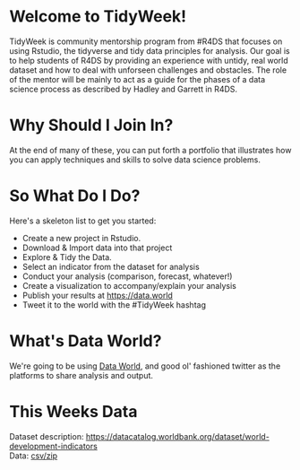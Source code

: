 # Welcome to TidyWeek!

TidyWeek is community mentorship program from #R4DS that focuses on using Rstudio, the tidyverse and tidy data principles for analysis.  Our goal is to help students of R4DS by providing an experience with untidy, real world dataset and how to deal with unforseen challenges and obstacles.  The role of the mentor will be mainly to act as a guide for the  phases of a data science process as described by Hadley and Garrett in R4DS.

# Why Should I Join In?

At the end of many of these, you can put forth a portfolio that illustrates how you can apply techniques and skills to solve data science problems.

# So What Do I Do?

Here's a skeleton list to get you started:

* Create a new project in Rstudio.
* Download & Import data into that project
* Explore & Tidy the Data.
* Select an indicator from the dataset for analysis
* Conduct your analysis (comparison, forecast, whatever!)
* Create a visualization to accompany/explain your analysis
* Publish your results at https://data.world
* Tweet it to the world with the #TidyWeek hashtag

# What's Data World?

We're going to be using [Data World](https://data.world), and good ol' fashioned twitter as the platforms to share analysis and output.

# This Weeks Data

Dataset description: https://datacatalog.worldbank.org/dataset/world-development-indicators    
Data: [csv/zip](http://databank.worldbank.org/data/download/WDI_csv.zip)   


